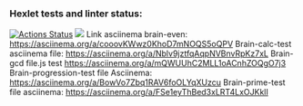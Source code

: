 ### Hexlet tests and linter status:
[![Actions Status](https://github.com/SebastianAguilar12/fullstack-javascript-project-98/actions/workflows/hexlet-check.yml/badge.svg)](https://github.com/SebastianAguilar12/fullstack-javascript-project-98/actions)
<a href=https://codeclimate.com/github/SebastianAguilar12/fullstack-javascript-project-98/maintainability><img src=https://api.codeclimate.com/v1/badges/c305b6706f06dbfc8c1e/maintainability /></a>
Link asciinema brain-even: https://asciinema.org/a/cooovKWwz0KhoD7mNOQS5oQPV
Brain-calc-test asciinema file: 
https://asciinema.org/a/Nblv9jztfqAqpNVBnvRpKz7xL
Brain-gcd file.js test https://asciinema.org/a/mQWUUhC2MLL1oACnhZOQgO7j3
 Brain-progression-test file Asciinema: https://asciinema.org/a/BowVo7Zbq1RAV6foOLYqXUzcu 
Brain-prime-test file asciinema: https://asciinema.org/a/FSe1eyThBed3xLRT4LxOJKklI
